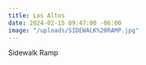 ```yaml
---
title: Los Altos
date: 2024-02-15 09:47:00 -06:00
image: "/uploads/SIDEWALK%20RAMP.jpg"
---
```


Sidewalk Ramp